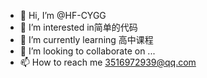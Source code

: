 - 👋 Hi, I’m @HF-CYGG
- 👀 I’m interested in简单的代码
- 🌱 I’m currently learning 高中课程
- 💞️ I’m looking to collaborate on ...
- 📫 How to reach me 3516972939@qq.com

<!---
HF-CYGG/HF-CYGG is a ✨ special ✨ repository because its `README.md` (this file) appears on your GitHub profile.
You can click the Preview link to take a look at your changes.
--->
